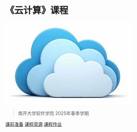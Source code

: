 <!-- _coverpage.md -->

# 《云计算》课程

![logo](cloud-computing.jpg)

> 南开大学软件学院
> 2025年春季学期


[课前准备](#课前准备)
[课程资源](#课程资源)
[课程作业](#课程作业)